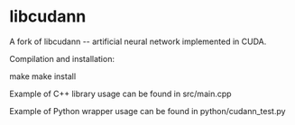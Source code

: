 libcudann
=========

A fork of libcudann -- artificial neural network implemented in CUDA.

Compilation and installation:

   make
   make install

Example of C++ library usage can be found in src/main.cpp

Example of Python wrapper usage can be found in python/cudann_test.py
